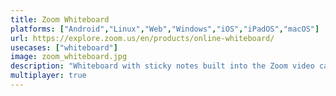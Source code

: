 ```yaml
---
title: Zoom Whiteboard
platforms: ["Android","Linux","Web","Windows","iOS","iPadOS","macOS"]
url: https://explore.zoom.us/en/products/online-whiteboard/
usecases: ["whiteboard"]
image: zoom_whiteboard.jpg
description: "Whiteboard with sticky notes built into the Zoom video calling product."
multiplayer: true
---
```


